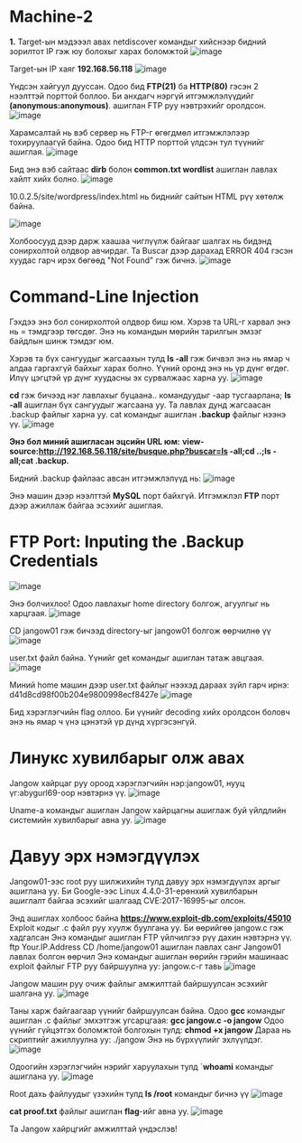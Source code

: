 # Machine-2
**1.** Target-ын мэдэээл авах netdiscover командыг хийснээр бидний зорилтот IP гэж юу болохыг харах боломжтой
![image](https://github.com/Bultuush/Machine-2/assets/129934501/c91537ea-317d-484d-9c30-94e2b75b857d)

Target-ын IP хаяг **192.168.56.118**
![image](https://github.com/Bultuush/Machine-2/assets/129934501/2b2bfd83-cc86-4cc8-9e23-6a512ff02fe2)

Үндсэн хайгуул дууссан. Одоо бид **FTP(21)** ба **HTTP(80)** гэсэн 2 нээлттэй порттой боллоо.
Би анхдагч нэргүй итгэмжлэлүүдийг **(anonymous:anonymous)**. ашиглан FTP руу нэвтрэхийг оролдсон.
![image](https://github.com/Bultuush/Machine-2/assets/129934501/cf5a4ff9-7465-4285-927a-595038d74479)

Харамсалтай нь вэб сервер нь FTP-г өгөгдмөл итгэмжлэлээр тохируулаагүй байна. Одоо бид HTTP порттой үлдсэн тул түүнийг ашиглая.
![image](https://github.com/Bultuush/Machine-2/assets/129934501/cc2fcdb0-ee88-48a8-8da8-404d96dfa9a4)

Бид энэ вэб сайтаас **dirb** болон **common.txt wordlist** ашиглан лавлах хайлт хийх болно.
![image](https://github.com/Bultuush/Machine-2/assets/129934501/2fb6569f-c322-45bf-ac4a-82b54d293237)

10.0.2.5/site/wordpress/index.html нь биднийг сайтын HTML рүү хөтөлж байна.

![image](https://github.com/Bultuush/Machine-2/assets/129934501/119c3b22-e863-4a5b-9ee7-5964079f29f3)

Холбоосууд дээр дарж хаашаа чиглүүлж байгааг шалгах нь бидэнд сонирхолтой олдвор авчирдаг. Та Buscar дээр дарахад ERROR 404 гэсэн хуудас гарч ирэх бөгөөд "Not Found" гэж бичнэ.
![image](https://github.com/Bultuush/Machine-2/assets/129934501/95f46df4-2a97-4da8-b650-bdba12ddbaa3)

# Command-Line Injection
Гэхдээ энэ бол сонирхолтой олдвор биш юм. Хэрэв та URL-г харвал энэ нь = тэмдгээр төгсдөг. Энэ нь командын мөрийн тарилгын эмзэг байдлын шинж тэмдэг юм.

Хэрэв та бүх сангуудыг жагсаахын тулд **ls -all** гэж бичвэл энэ нь ямар ч алдаа гаргахгүй байхыг харах болно. Үүний оронд энэ нь үр дүнг өгдөг. Илүү цэгцтэй үр дүнг хуудасны эх сурвалжаас харна уу.
![image](https://github.com/Bultuush/Machine-2/assets/129934501/6fd5ef5c-ee41-4f56-8aa3-33748b2dcf33)

**cd** гэж бичээд нэг лавлахыг буцаана.. командуудыг -аар тусгаарлана; **ls -all** ашиглан бүх сангуудыг жагсаана уу. Та лавлах дунд жагсаасан .backup файлыг харна уу. cat командыг ашиглан **.backup** файлыг нээнэ үү.
![image](https://github.com/Bultuush/Machine-2/assets/129934501/b25bedb5-4dee-40bb-9819-fd8eac311af3)

**Энэ бол миний ашигласан эцсийн URL юм:**
**view-source:http://192.168.56.118/site/busque.php?buscar=ls -all;cd ..;ls -all;cat .backup.**

Бидний .backup файлаас авсан итгэмжлэлүүд нь:
![image](https://github.com/Bultuush/Machine-2/assets/129934501/47b3d80f-c31e-4039-b64b-eb9c3bb55259)

Энэ машин дээр нээлттэй **MySQL** порт байхгүй. Итгэмжлэл **FTP** порт дээр ажиллаж байгаа эсэхийг ашиглая.
# FTP Port: Inputing the .Backup Credentials
![image](https://github.com/Bultuush/Machine-2/assets/129934501/bdc8ca47-e3d4-4f1e-b847-734d3b8b0c29)

Энэ болчихлоо!
Одоо лавлахыг home directory болгож, агуулгыг нь харцгаая.
![image](https://github.com/Bultuush/Machine-2/assets/129934501/21b2f5d6-78cf-4820-9fe1-0044f0037a50)

CD jangow01 гэж бичээд directory-ыг jangow01 болгож өөрчилнө үү
![image](https://github.com/Bultuush/Machine-2/assets/129934501/426f9d43-57c2-4420-993a-89aebb539cb3)

user.txt файл байна. Үүнийг get командыг ашиглан татаж авцгаая.
![image](https://github.com/Bultuush/Machine-2/assets/129934501/22936204-b03e-4a6a-9593-786b1c317d2e)

Миний home машин дээр user.txt файлыг нээхэд дараах зүйл гарч ирнэ: d41d8cd98f00b204e9800998ecf8427e
![image](https://github.com/Bultuush/Machine-2/assets/129934501/6a42b3d3-2d59-420e-85f6-951be1b801bb)

Бид хэрэглэгчийн flag оллоо. Би үүнийг decoding хийх оролдсон боловч энэ нь ямар ч үнэ цэнэтэй үр дүнд хүргэсэнгүй.
# Линукс хувилбарыг олж авах
Jangow хайрцаг руу ороод хэрэглэгчийн нэр:jangow01, нууц үг:abygurl69-оор нэвтэрнэ үү.
![image](https://github.com/Bultuush/Machine-2/assets/129934501/3473864e-2959-4dce-ac35-8faf5a3ea288)

Uname-a командыг ашиглан Jangow хайрцагны ашиглаж буй үйлдлийн системийн хувилбарыг авна уу.
![image](https://github.com/Bultuush/Machine-2/assets/129934501/b3a4451b-cbdb-4f75-b0d3-730b5caf9a20)

# Давуу эрх нэмэгдүүлэх
Jangow01-ээс root руу шилжихийн тулд давуу эрх нэмэгдүүлэх аргыг ашиглана уу.
Би Google-ээс Linux 4.4.0-31-ерөнхий хувилбарын ашиглалт байгаа эсэхийг шалгаад CVE:2017-16995-ыг олсон.

Энд ашиглах холбоос байна **https://www.exploit-db.com/exploits/45010**
Exploit кодыг .c файл руу хуулж буулгана уу. Би өөрийгөө jangow.c гэж хадгалсан
Энэ командыг ашиглан FTP үйлчилгээ рүү дахин нэвтэрнэ үү. ftp Your.IP.Address
CD /home/jangow01 ашиглан лавлах санг Jangow01 лавлах болгон өөрчил
Энэ командыг ашиглан өөрийн гэрийн машинаас exploit файлыг FTP руу байршуулна уу: jangow.c-г тавь
![image](https://github.com/Bultuush/Machine-2/assets/129934501/ae34a4af-27f9-495d-936e-17f3fcaf06b3)

Jangow машин руу очиж файлыг амжилттай байршуулсан эсэхийг шалгана уу.
![image](https://github.com/Bultuush/Machine-2/assets/129934501/3b3fb851-2b75-4ce6-8244-7ce0467426e6)

Таны харж байгаагаар үүнийг байршуулсан байна.
Одоо **gcc** командыг ашиглан .c файлыг эмхэтгэж угсарцгаая: **gcc jangow.c -o jangow**
Одоо үүнийг гүйцэтгэх боломжтой болгохын тулд: **chmod +x jangow**
Дараа нь скриптийг ажиллуулна уу: ./jangow
Энэ нь бүрхүүлийг эхлүүлдэг.
![image](https://github.com/Bultuush/Machine-2/assets/129934501/af2b30ba-a27a-4457-8d61-672956c5f748)

Одоогийн хэрэглэгчийн нэрийг харуулахын тулд `**whoami** командыг ашиглана уу.
![image](https://github.com/Bultuush/Machine-2/assets/129934501/9f36c329-961a-4369-bd36-ad0ae9eda5a0)

Root дахь файлуудыг үзэхийн тулд **ls /root** командыг бичнэ үү
![image](https://github.com/Bultuush/Machine-2/assets/129934501/baf5c93b-3dbe-48d3-821b-1c581611aeea)

**cat proof.txt** файлыг ашиглан **flag**-ийг авна уу.
![image](https://github.com/Bultuush/Machine-2/assets/129934501/d8f823a3-3d23-4369-8a8c-0cd14ed38a28)

Та Jangow хайрцгийг амжилттай үндэслэв!
